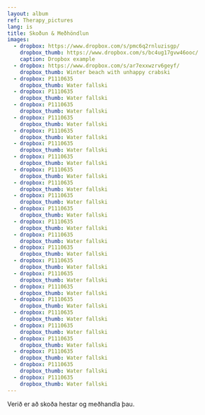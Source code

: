 ```yaml
---
layout: album
ref: Therapy_pictures
lang: is
title: Skoðun & Meðhöndlun
images:
  - dropbox: https://www.dropbox.com/s/pmc6q2rnluzisgp/
    dropbox_thumb: https://www.dropbox.com/s/bc4ug17gvw46ooc/
    caption: Dropbox example
  - dropbox: https://www.dropbox.com/s/ar7exxwzrv6geyf/
    dropbox_thumb: Winter beach with unhappy crabski
  - dropbox: P1110635
    dropbox_thumb: Water fallski
  - dropbox: P1110635
    dropbox_thumb: Water fallski
  - dropbox: P1110635
    dropbox_thumb: Water fallski
  - dropbox: P1110635
    dropbox_thumb: Water fallski
  - dropbox: P1110635
    dropbox_thumb: Water fallski
  - dropbox: P1110635
    dropbox_thumb: Water fallski
  - dropbox: P1110635
    dropbox_thumb: Water fallski
  - dropbox: P1110635
    dropbox_thumb: Water fallski
  - dropbox: P1110635
    dropbox_thumb: Water fallski
  - dropbox: P1110635
    dropbox_thumb: Water fallski
  - dropbox: P1110635
    dropbox_thumb: Water fallski
  - dropbox: P1110635
    dropbox_thumb: Water fallski
  - dropbox: P1110635
    dropbox_thumb: Water fallski
  - dropbox: P1110635
    dropbox_thumb: Water fallski
  - dropbox: P1110635
    dropbox_thumb: Water fallski
  - dropbox: P1110635
    dropbox_thumb: Water fallski
  - dropbox: P1110635
    dropbox_thumb: Water fallski
  - dropbox: P1110635
    dropbox_thumb: Water fallski
  - dropbox: P1110635
    dropbox_thumb: Water fallski
  - dropbox: P1110635
    dropbox_thumb: Water fallski
  - dropbox: P1110635
    dropbox_thumb: Water fallski
  - dropbox: P1110635
    dropbox_thumb: Water fallski
  - dropbox: P1110635
    dropbox_thumb: Water fallski
  - dropbox: P1110635
    dropbox_thumb: Water fallski
---
```


Verið er að skoða hestar og meðhandla þau.
